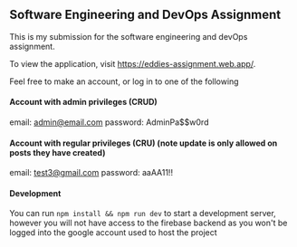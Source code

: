 ## Software Engineering and DevOps Assignment

This is my submission for the software engineering and devOps assignment.

To view the application, visit https://eddies-assignment.web.app/.

Feel free to make an account, or log in to one of the following

#### Account with admin privileges (CRUD)
email: admin@email.com
password: AdminPa$$w0rd

#### Account with regular privileges (CRU) (note update is only allowed on posts they have created)
email: test3@gmail.com 
password: aaAA11!!


#### Development
You can run `npm install && npm run dev` to start a development server, however you will not have access to the firebase backend as you won't be logged into the google account used to host the project
